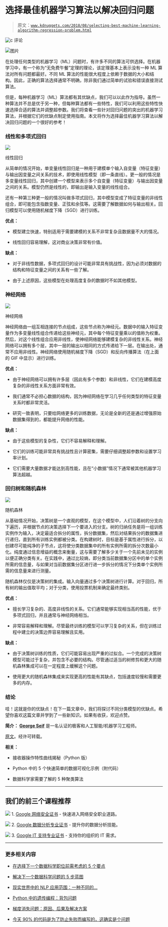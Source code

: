 # 选择最佳机器学习算法以解决回归问题

> 原文：[`www.kdnuggets.com/2018/08/selecting-best-machine-learning-algorithm-regression-problem.html`](https://www.kdnuggets.com/2018/08/selecting-best-machine-learning-algorithm-regression-problem.html)

![c](img/3d9c022da2d331bb56691a9617b91b90.png) 评论

![图片](img/4ad2b5bffcfcc54ab520646aaba54ebb.png)

在处理任何类型的机器学习（ML）问题时，有许多不同的算法可供选择。在机器学习中，有一个称为“无免费午餐”定理的理论，该定理基本上表示没有一种 ML 算法对所有问题都最好。不同 ML 算法的性能很大程度上依赖于数据的大小和结构。因此，正确的算法选择通常不明确，除非我们通过简单的试验和错误直接测试算法。

但是，每种机器学习（ML）算法都有其优缺点，我们可以以此作为指导。虽然一种算法并不总是优于另一种，但每种算法都有一些特性，我们可以利用这些特性快速选择合适的算法并调整超参数。我们将查看一些针对回归问题的突出的机器学习算法，并根据它们的优缺点制定使用指南。本文将作为选择最佳机器学习算法以解决回归问题的一个很好的参考！

### **线性和多项式回归**

![](img/c5741565cd2db9d609ffeafbb1d47950.png)

线性回归

从简单的情况开始，单变量线性回归是一种用于建模单个输入自变量（特征变量）与输出因变量之间关系的技术，即使用线性模型（即一条直线）。更一般的情况是多变量线性回归，其中创建一个模型来表示多个自变量（特征变量）与输出因变量之间的关系。模型仍然是线性的，即输出是输入变量的线性组合。

还有一种第三种更一般的情况叫做多项式回归，其中模型变成了特征变量的非线性组合，即可能包含指数变量、正弦和余弦等。这需要了解数据如何与输出相关。回归模型可以使用随机梯度下降（SGD）进行训练。

**优点：**

+   模型建立快速，特别适用于需要建模的关系不非常复杂且数据量不大的情况。

+   线性回归容易理解，这对商业决策非常有价值。

**缺点：**

+   对于非线性数据，多项式回归的设计可能非常具有挑战性，因为必须对数据的结构和特征变量之间的关系有一些了解。

+   由于上述原因，这些模型在处理高度复杂的数据时不如其他模型。

### **神经网络**

![](img/b79dd528e35fd383732c591cc86dfdcd.png)

神经网络

神经网络由一组互相连接的节点组成，这些节点称为神经元。数据中的输入特征变量作为多变量线性组合传递给这些神经元，其中每个特征变量乘以的值称为权重。然后，对这个线性组合应用非线性，使神经网络能够建模复杂的非线性关系。神经网络可以拥有多个层，其中一层的输出以相同的方式传递给下一层。在输出处，通常不应用非线性。神经网络使用随机梯度下降（SGD）和反向传播算法（在上面的 GIF 中显示）进行训练。

**优点：**

+   由于神经网络可以拥有许多层（因此有多个参数）和非线性，它们在建模高度复杂的非线性关系方面非常有效。

+   我们通常不必担心数据的结构，因为神经网络在学习几乎任何类型的特征变量关系时都非常灵活。

+   研究一致表明，只要给网络更多的训练数据，无论是全新的还是通过增强原始数据集得到的，都能提升网络的性能。

**缺点：**

+   由于这些模型的复杂性，它们不容易解释和理解。

+   它们的训练可能非常具有挑战性且计算密集，需要仔细调整超参数和设置学习率计划。

+   它们需要大量数据才能达到高性能，且在“小数据”情况下通常被其他机器学习算法超越。

### ****回归树和随机森林****

![](img/bbc7d349f85c1c10074cbf7f4c908957.png)

随机森林

从基础情况开始，决策树是一个直观的模型，在这个模型中，人们沿着树的分支向下遍历，并根据节点的决策选择下一个要进入的分支。树的归纳任务是将一组训练实例作为输入，决定最适合拆分的属性，拆分数据集，然后对结果拆分的数据集进行递归，直到所有训练实例都被分类。在构建树时，目标是基于属性进行拆分，以创建尽可能纯净的子节点，这将使分类数据集中的所有实例所需的拆分次数最小化。纯度通过信息增益的概念来衡量，这与需要了解多少关于一个先前未见的实例以便正确分类有关。在实践中，通过比较熵，即分类当前数据集分区中的单个实例所需的信息量，与如果对当前数据集分区进行进一步拆分的情况下分类单个实例所需的信息量来进行测量。

随机森林仅仅是决策树的集成。输入向量通过多个决策树进行计算。对于回归，所有树的输出值取平均；对于分类，使用投票机制来确定最终类别。

**优点：**

+   擅长学习复杂的、高度非线性的关系。它们通常能够实现相当高的性能，优于多项式回归，并且通常与神经网络相当。

+   非常容易解释和理解。尽管最终训练的模型可以学习复杂的关系，但在训练过程中建立的决策边界容易理解且实用。

**缺点：**

+   由于决策树训练的性质，它们可能容易出现严重的过拟合。一个完成的决策树模型可能过于复杂，并包含不必要的结构。尽管通过适当的树修剪和更大的随机森林集成可以在一定程度上缓解这个问题。

+   使用更大的随机森林集成来实现更高的性能有其缺点，包括速度较慢和需要更多的内存。

### **结论**

哇！这就是你的优缺点！在下一篇文章中，我们将探讨不同分类模型的优缺点。希望你喜欢这篇文章并学到了一些新知识。如果有收获，欢迎点赞。

**简介： [George Seif](https://towardsdatascience.com/@george.seif94)** 是一名认证的极客和人工智能/机器学习工程师。

[原文](https://towardsdatascience.com/selecting-the-best-machine-learning-algorithm-for-your-regression-problem-20c330bad4ef)。经许可转载。

**相关：**

+   接收器操作特性曲线揭秘（Python 版）

+   Python 中的 5 个快速简单的数据可视化示例（附代码）

+   数据科学家需要了解的 5 种聚类算法

* * *

## 我们的前三个课程推荐

![](img/0244c01ba9267c002ef39d4907e0b8fb.png) 1\. [Google 网络安全证书](https://www.kdnuggets.com/google-cybersecurity) - 快速进入网络安全职业道路。

![](img/e225c49c3c91745821c8c0368bf04711.png) 2\. [Google 数据分析专业证书](https://www.kdnuggets.com/google-data-analytics) - 提升你的数据分析技能。

![](img/0244c01ba9267c002ef39d4907e0b8fb.png) 3\. [Google IT 支持专业证书](https://www.kdnuggets.com/google-itsupport) - 支持你的组织的 IT 需求。

* * *

### 更多相关内容

+   [在选择下一个数据科学职位前需考虑的 5 个要点](https://www.kdnuggets.com/2022/01/5-things-keep-mind-selecting-next-job.html)

+   [解决下一个数据科学问题的 5 步蓝图](https://www.kdnuggets.com/5-step-blueprint-to-your-next-data-science-problem)

+   [现实世界中的 NLP 应用范围：一种不同的…](https://www.kdnuggets.com/2022/03/different-solution-problem-range-nlp-applications-real-world.html)

+   [Python 中的遗传编程：背包问题](https://www.kdnuggets.com/2023/01/knapsack-problem-genetic-programming-python.html)

+   [梯度消失问题：原因、后果及解决方案](https://www.kdnuggets.com/2022/02/vanishing-gradient-problem.html)

+   [今天 90% 的代码是为了防止失败而编写的，这确实是个问题](https://www.kdnuggets.com/2022/07/90-today-code-written-prevent-failure-problem.html)
